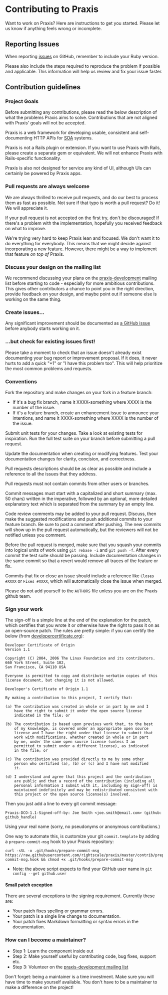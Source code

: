 # Contributing to Praxis

Want to work on Praxis? Here are instructions to get you started. Please let us
know if anything feels wrong or incomplete.

## Reporting Issues

When reporting [issues](https://github.com/rightscale/praxis/issues) on GitHub,
remember to include your Ruby version.

Please also include the steps required to reproduce the problem if possible and
applicable. This information will help us review and fix your issue faster.

## Contribution guidelines

### Project Goals

Before submitting any contributions, please read the below description of what
the problems Praxis aims to solve. Contributions that are not aligned with
Praxis' goals will not be accepted.

Praxis is a web framework for developing usable, consistent and
self-documenting HTTP APIs for
[SOA](http://en.wikipedia.org/wiki/Service-oriented_architecture) systems.

Praxis is not a Rails plugin or extension. If you want to use Praxis with
Rails, please create a separate gem or equivalent. We will not enhance Praxis
with Rails-specific functionality.

Praxis is also not designed for service any kind of UI, although UIs can
certainly be powered by Praxis apps.

### Pull requests are always welcome

We are always thrilled to receive pull requests, and do our best to process
them as fast as possible. Not sure if that typo is worth a pull request? Do it!
We will appreciate it.

If your pull request is not accepted on the first try, don't be discouraged! If
there's a problem with the implementation, hopefully you received feedback on
what to improve.

We're trying very hard to keep Praxis lean and focused. We don't want it to do
everything for everybody. This means that we might decide against incorporating
a new feature. However, there might be a way to implement that feature *on top
of* Praxis.

### Discuss your design on the mailing list

We recommend discussing your plans on the
[praxis-development](http://groups.google.com/d/forum/praxis-development)
mailing list before starting to code - especially for more ambitious
contributions. This gives other contributors a chance to point you in the right
direction, provide feedback on your design, and maybe point out if someone else
is working on the same thing.

### Create issues...

Any significant improvement should be documented as [a GitHub
issue](https://github.com/rightscale/praxis/issues) before anybody starts
working on it.

### ...but check for existing issues first!

Please take a moment to check that an issue doesn't already exist
documenting your bug report or improvement proposal. If it does, it
never hurts to add a quick "+1" or "I have this problem too". This will
help prioritize the most common problems and requests.

### Conventions

Fork the repository and make changes on your fork in a feature branch:

- If it's a bug fix branch, name it XXXX-something where XXXX is the number of
  the issue.
- If it's a feature branch, create an enhancement issue to announce your
  intentions, and name it XXXX-something where XXXX is the number of the issue.

Submit unit tests for your changes. Take a look at existing tests for
inspiration. Run the full test suite on your branch before submitting a pull
request.

Update the documentation when creating or modifying features. Test your
documentation changes for clarity, concision, and correctness.

Pull requests descriptions should be as clear as possible and include a
reference to all the issues that they address.

Pull requests must not contain commits from other users or branches.

Commit messages must start with a capitalized and short summary (max. 50 chars)
written in the imperative, followed by an optional, more detailed explanatory
text which is separated from the summary by an empty line.

Code review comments may be added to your pull request. Discuss, then make the
suggested modifications and push additional commits to your feature branch. Be
sure to post a comment after pushing. The new commits will show up in the pull
request automatically, but the reviewers will not be notified unless you
comment.

Before the pull request is merged, make sure that you squash your commits into
logical units of work using `git rebase -i` and `git push -f`. After every
commit the test suite should be passing. Include documentation changes in the
same commit so that a revert would remove all traces of the feature or fix.

Commits that fix or close an issue should include a reference like `Closes
#XXXX` or `Fixes #XXXX`, which will automatically close the issue when merged.

Please do not add yourself to the `AUTHORS` file unless you are on the Praxis
github team.

### Sign your work

The sign-off is a simple line at the end of the explanation for the
patch, which certifies that you wrote it or otherwise have the right to
pass it on as an open-source patch.  The rules are pretty simple: if you
can certify the below (from
[developercertificate.org](http://developercertificate.org/)):

```
Developer Certificate of Origin
Version 1.1

Copyright (C) 2004, 2006 The Linux Foundation and its contributors.
660 York Street, Suite 102,
San Francisco, CA 94110 USA

Everyone is permitted to copy and distribute verbatim copies of this
license document, but changing it is not allowed.

Developer's Certificate of Origin 1.1

By making a contribution to this project, I certify that:

(a) The contribution was created in whole or in part by me and I
    have the right to submit it under the open source license
    indicated in the file; or

(b) The contribution is based upon previous work that, to the best
    of my knowledge, is covered under an appropriate open source
    license and I have the right under that license to submit that
    work with modifications, whether created in whole or in part
    by me, under the same open source license (unless I am
    permitted to submit under a different license), as indicated
    in the file; or

(c) The contribution was provided directly to me by some other
    person who certified (a), (b) or (c) and I have not modified
    it.

(d) I understand and agree that this project and the contribution
    are public and that a record of the contribution (including all
    personal information I submit with it, including my sign-off) is
    maintained indefinitely and may be redistributed consistent with
    this project or the open source license(s) involved.
```

Then you just add a line to every git commit message:

    Praxis-DCO-1.1-Signed-off-by: Joe Smith <joe.smith@email.com> (github: github_handle)

Using your real name (sorry, no pseudonyms or anonymous contributions.)

One way to automate this, is customize your git `commit.template` by adding
a `prepare-commit-msg` hook to your Praxis repository:

```
curl -sSL -o .git/hooks/prepare-commit-msg https://raw.githubusercontent.com/rightscale/praxis/master/contrib/prepare-commit-msg.hook && chmod +x .git/hooks/prepare-commit-msg
```

* Note: the above script expects to find your GitHub user name in `git config --get github.user`

#### Small patch exception

There are several exceptions to the signing requirement. Currently these are:

* Your patch fixes spelling or grammar errors.
* Your patch is a single line change to documentation.
* Your patch fixes Markdown formatting or syntax errors in the documentation.

### How can I become a maintainer?

* Step 1: Learn the component inside out
* Step 2: Make yourself useful by contributing code, bug fixes, support etc.
* Step 3: Volunteer on the [praxis-development mailing list](http://groups.google.com/d/forum/praxis-development)

Don't forget: being a maintainer is a time investment. Make sure you will have
time to make yourself available.  You don't have to be a maintainer to make a
difference on the project!

